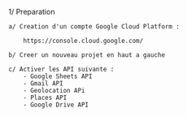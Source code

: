 1/ Preparation

    a/ Creation d'un compte Google Cloud Platform :

        https://console.cloud.google.com/

    b/ Creer un nouveau projet en haut a gauche

    c/ Activer les API suivante :
        - Google Sheets API
        - Gmail API
        - Geolocation APi
        - Places API
        - Google Drive API


